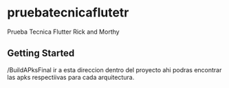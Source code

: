 # pruebatecnicaflutetr

Prueba Tecnica Flutter Rick and Morthy 

## Getting Started

/BuildAPksFinal ir a esta direccion dentro del proyecto ahi podras encontrar las apks respectiivas para cada arquitectura.
